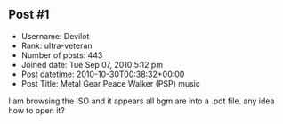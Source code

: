 ## Post #1
- Username: Devilot
- Rank: ultra-veteran
- Number of posts: 443
- Joined date: Tue Sep 07, 2010 5:12 pm
- Post datetime: 2010-10-30T00:38:32+00:00
- Post Title: Metal Gear Peace Walker (PSP) music

I am browsing the ISO and it appears all bgm are into a .pdt file. any idea how to open it?
